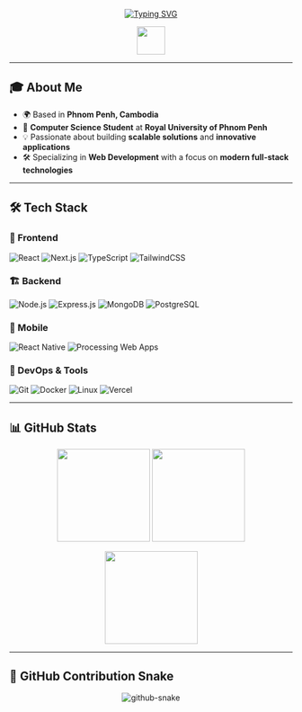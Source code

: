 <p align="center">
  <a href="https://git.io/typing-svg">
    <img src="https://readme-typing-svg.herokuapp.com?font=Fira+Code&pause=1000&color=F7F7F7&center=true&width=500&lines=👋+Hi%2C+I'm+CHUNGSIANG!;🚀+Full+Stack+Developer;💡+Tech+Innovator;🌱+Continuous+Learner;✨+Welcome+to+my+GitHub!" alt="Typing SVG" />
  </a>
</p>

<p align="center">
  <img src="https://media.giphy.com/media/hvRJCLFzcasrR4ia7z/giphy.gif" width="50px">
</p>

---

## 🎓 About Me

- 🌍 Based in **Phnom Penh, Cambodia**  
- 🏫 **Computer Science Student** at **Royal University of Phnom Penh**  
- 💡 Passionate about building **scalable solutions** and **innovative applications**  
- 🛠️ Specializing in **Web Development** with a focus on **modern full-stack technologies**  

---

## 🛠️ Tech Stack

### 🚀 Frontend  
![React](https://img.shields.io/badge/React-20232A?style=for-the-badge&logo=react&logoColor=61DAFB)
![Next.js](https://img.shields.io/badge/Next.js-000000?style=for-the-badge&logo=nextdotjs&logoColor=white)
![TypeScript](https://img.shields.io/badge/TypeScript-007ACC?style=for-the-badge&logo=typescript&logoColor=white)
![TailwindCSS](https://img.shields.io/badge/TailwindCSS-38B2AC?style=for-the-badge&logo=tailwind-css&logoColor=white)

### 🏗 Backend  
![Node.js](https://img.shields.io/badge/Node.js-339933?style=for-the-badge&logo=nodedotjs&logoColor=white)
![Express.js](https://img.shields.io/badge/Express.js-000000?style=for-the-badge&logo=express&logoColor=white)
![MongoDB](https://img.shields.io/badge/MongoDB-47A248?style=for-the-badge&logo=mongodb&logoColor=white)
![PostgreSQL](https://img.shields.io/badge/PostgreSQL-316192?style=for-the-badge&logo=postgresql&logoColor=white)

### 📱 Mobile  
![React Native](https://img.shields.io/badge/React_Native-20232A?style=for-the-badge&logo=react&logoColor=61DAFB)
![Processing Web Apps](https://img.shields.io/badge/Processing_Web_Apps-20232A?style=for-the-badge&logo=processingfoundation&logoColor=white)

### 🔧 DevOps & Tools  
![Git](https://img.shields.io/badge/Git-F05032?style=for-the-badge&logo=git&logoColor=white)
![Docker](https://img.shields.io/badge/Docker-2496ED?style=for-the-badge&logo=docker&logoColor=white)
![Linux](https://img.shields.io/badge/Linux-FCC624?style=for-the-badge&logo=linux&logoColor=black)
![Vercel](https://img.shields.io/badge/Vercel-000000?style=for-the-badge&logo=vercel&logoColor=white)

---

## 📊 GitHub Stats  

<p align="center">
  <img src="https://github-readme-stats.vercel.app/api?username=ChungsiangRoeurn&show_icons=true&theme=radical&hide_border=true" height="165">
  <img src="https://github-readme-stats.vercel.app/api/top-langs/?username=ChungsiangRoeurn&layout=compact&theme=radical&hide_border=true&langs_count=6" height="165">
</p>

<p align="center">
  <img src="https://github-readme-streak-stats.herokuapp.com/?user=ChungsiangRoeurn&theme=radical&hide_border=true" height="165">
</p>

---

## 📌 GitHub Contribution Snake  

<p align="center">
 <picture align="center">
  <source media="(prefers-color-scheme: dark)" srcset="https://raw.githubusercontent.com/tobiasmeyhoefer/tobiasmeyhoefer/output/github-snake-dark.svg" />
  <source media="(prefers-color-scheme: light)" srcset="https://raw.githubusercontent.com/tobiasmeyhoefer/tobiasmeyhoefer/output/github-snake.svg" />
  <img alt="github-snake" src="https://raw.githubusercontent.com/tobiasmeyhoefer/tobiasmeyhoefer/output/github-snake.svg" />
</picture>
</p>
